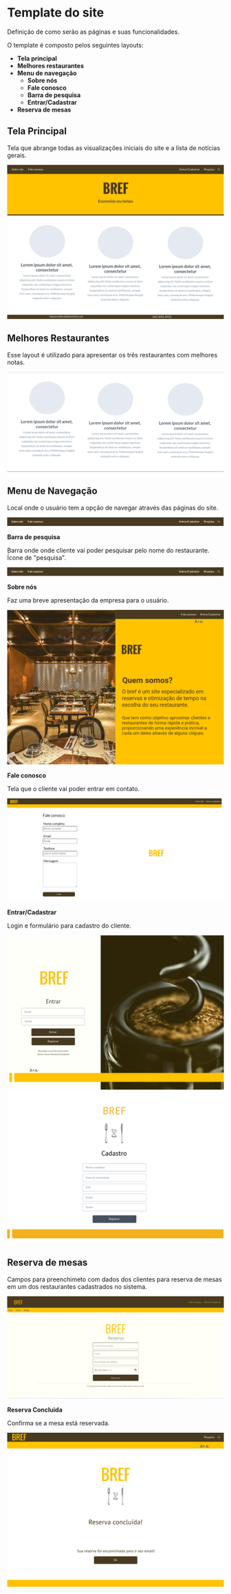 # Template do site

Definição de como serão as páginas e suas funcionalidades.


O template é composto pelos seguintes layouts:
- **Tela principal**
- **Melhores restaurantes**
- **Menu de navegação**
  - **Sobre nós**
  - **Fale conosco**
  - **Barra de pesquisa**
  - **Entrar/Cadastrar**
- **Reserva de mesas** 
  
## Tela Principal

Tela que abrange todas as visualizações iniciais do site e a lista de notícias gerais.

![PaginaInicial](img/Pagina_Inicial.png)

## Melhores Restaurantes

Esse layout é utilizado para apresentar os três restaurantes com melhores notas.

![MelhoresRestaurantes](img/melhores-restaurantes.PNG)

## Menu de Navegação

Local onde o usuário tem a opção de navegar através das páginas do site.

![MenuDeNavegação](img/menu-de-navegacao.PNG)

**Barra de pesquisa**

Barra onde onde cliente vai poder pesquisar pelo nome do restaurante. Ícone de "pesquisa".

![BarraPesquisa](img/menu-de-navegacao.PNG)

**Sobre nós**

Faz uma breve apresentação da empresa para o usuário.

![sobreNós](img/sobre-nos.png)

**Fale conosco**

Tela que o cliente vai poder entrar em contato.

![faleConosco](img/fale-conosco-v1.jpeg)

**Entrar/Cadastrar**

Login e formulário para cadastro do cliente.

![entrarCadastrar](img/Entrar.png)
![entrarCadastrar](img/Cadastro.png)



## Reserva de mesas

Campos para preenchimeto com dados dos clientes para reserva de mesas em um dos restaurantes cadastrados no sistema.

![reserva](img/reservacampo.jpeg)

**Reserva Concluida**

Confirma se a mesa está reservada.

![reservaConcluida](img/Reserva_Concluida.png)







